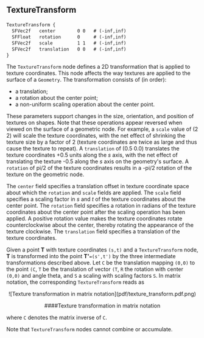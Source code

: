 ## TextureTransform


```
TextureTransform {
  SFVec2f   center        0 0   # (-inf,inf)
  SFFloat   rotation      0     # (-inf,inf)
  SFVec2f   scale         1 1   # (-inf,inf)
  SFVec2f   translation   0 0   # (-inf,inf)
}
```

The `TextureTransform` node defines a 2D transformation that is applied to
texture coordinates. This node affects the way textures are applied to the
surface of a `Geometry`. The transformation consists of (in order):

- a translation;
- a rotation about the center point;
- a non-uniform scaling operation about the center point.

These parameters support changes in the size, orientation, and position of
textures on shapes. Note that these operations appear reversed when viewed on
the surface of a geometric node. For example, a `scale` value of (2 2) will
scale the texture coordinates, with the net effect of shrinking the texture size
by a factor of 2 (texture coordinates are twice as large and thus cause the
texture to repeat). A `translation` of (0.5 0.0) translates the texture
coordinates +0.5 units along the *s* axis, with the net effect of translating
the texture -0.5 along the *s* axis on the geometry's surface. A `rotation` of
pi/2 of the texture coordinates results in a -pi/2 rotation of the texture on
the geometric node.

The `center` field specifies a translation offset in texture coordinate space
about which the `rotation` and `scale` fields are applied. The `scale` field
specifies a scaling factor in *s* and *t* of the texture coordinates about the
center point. The `rotation` field specifies a rotation in radians of the
texture coordinates about the center point after the scaling operation has been
applied. A positive rotation value makes the texture coordinates rotate
counterclockwise about the center, thereby rotating the appearance of the
texture clockwise. The `translation` field specifies a translation of the
texture coordinates.

Given a point **T** with texture coordinates `(s,t)` and a `TextureTransform`
node, **T** is transformed into the point **T'**`=(s',t')` by the three
intermediate transformations described above. Let `C` be the translation mapping
`(0,0)` to the point `(C`, `T` be the translation of vector `(T`, `R` the
rotation with center `(0,0)` and angle theta, and `S` a scaling with scaling
factors `S`. In matrix notation, the corresponding `TextureTransform` reads as

<center>
![Texture transformation in matrix notation](pdf/texture_transform.pdf.png)

####Texture transformation in matrix notation
</center>

where `C` denotes the matrix inverse of `C`.

Note that `TextureTransform` nodes cannot combine or accumulate.

